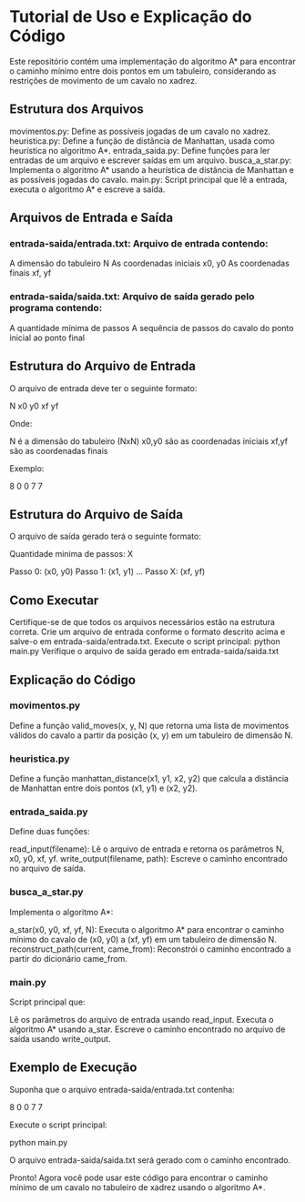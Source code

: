 # Tutorial de Uso e Explicação do Código

Este repositório contém uma implementação do algoritmo A* para encontrar o caminho mínimo entre dois pontos em um tabuleiro, considerando as restrições de movimento de um cavalo no xadrez.

## Estrutura dos Arquivos

movimentos.py: Define as possíveis jogadas de um cavalo no xadrez.
heuristica.py: Define a função de distância de Manhattan, usada como heurística no algoritmo A*.
entrada_saida.py: Define funções para ler entradas de um arquivo e escrever saídas em um arquivo.
busca_a_star.py: Implementa o algoritmo A* usando a heurística de distância de Manhattan e as possíveis jogadas do cavalo.
main.py: Script principal que lê a entrada, executa o algoritmo A* e escreve a saída.

## Arquivos de Entrada e Saída

### entrada-saida/entrada.txt: Arquivo de entrada contendo:

A dimensão do tabuleiro N
As coordenadas iniciais x0, y0
As coordenadas finais xf, yf

### entrada-saida/saida.txt: Arquivo de saída gerado pelo programa contendo:

A quantidade mínima de passos
A sequência de passos do cavalo do ponto inicial ao ponto final

## Estrutura do Arquivo de Entrada

O arquivo de entrada deve ter o seguinte formato:

N
x0 y0
xf yf

Onde:

N é a dimensão do tabuleiro (NxN)
x0,y0 são as coordenadas iniciais
xf,yf são as coordenadas finais

Exemplo:

8
0 0
7 7

## Estrutura do Arquivo de Saída

O arquivo de saída gerado terá o seguinte formato:

Quantidade minima de passos: X

Passo 0: (x0, y0)
Passo 1: (x1, y1)
...
Passo X: (xf, yf)

## Como Executar

Certifique-se de que todos os arquivos necessários estão na estrutura correta.
Crie um arquivo de entrada conforme o formato descrito acima e salve-o em entrada-saida/entrada.txt.
Execute o script principal:
python main.py
Verifique o arquivo de saída gerado em entrada-saida/saida.txt

## Explicação do Código

### movimentos.py

Define a função valid_moves(x, y, N) que retorna uma lista de movimentos válidos do cavalo a partir da posição (x, y) em um tabuleiro de dimensão N.

### heuristica.py

Define a função manhattan_distance(x1, y1, x2, y2) que calcula a distância de Manhattan entre dois pontos (x1, y1) e (x2, y2).

### entrada_saida.py

Define duas funções:

read_input(filename): Lê o arquivo de entrada e retorna os parâmetros N, x0, y0, xf, yf.
write_output(filename, path): Escreve o caminho encontrado no arquivo de saída.

### busca_a_star.py

Implementa o algoritmo A*:

a_star(x0, y0, xf, yf, N): Executa o algoritmo A* para encontrar o caminho mínimo do cavalo de (x0, y0) a (xf, yf) em um tabuleiro de dimensão N.
reconstruct_path(current, came_from): Reconstrói o caminho encontrado a partir do dicionário came_from.

### main.py

Script principal que:

Lê os parâmetros do arquivo de entrada usando read_input.
Executa o algoritmo A* usando a_star.
Escreve o caminho encontrado no arquivo de saída usando write_output.

## Exemplo de Execução

Suponha que o arquivo entrada-saida/entrada.txt contenha:

8
0 0
7 7

Execute o script principal:

python main.py

O arquivo entrada-saida/saida.txt será gerado com o caminho encontrado.

Pronto! Agora você pode usar este código para encontrar o caminho mínimo de um cavalo no tabuleiro de xadrez usando o algoritmo A*.
